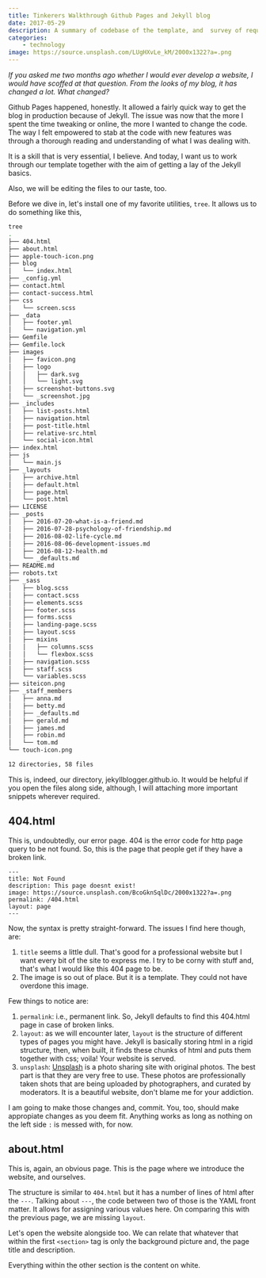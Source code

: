 ```yaml
---
title: Tinkerers Walkthrough Github Pages and Jekyll blog
date: 2017-05-29
description: A summary of codebase of the template, and  survey of required tasks
categories:
    - technology
image: https://source.unsplash.com/LUgHXvLe_kM/2000x1322?a=.png
---
```

_If you asked me two months ago whether I would ever develop a website, I would have scoffed at that question. From the looks of my blog, it has changed a lot. What changed?_

Github Pages happened, honestly. It allowed a fairly quick way to get the blog in production because of Jekyll. The issue was now that the more I spent the time tweaking or online, the more I wanted to change the code. The way I felt empowered to stab at the code with new features was through a thorough reading and understanding of what I was dealing with.

It is a skill that is very essential, I believe. And today, I want us to work through our template together with the aim of getting a lay of the Jekyll basics. 

Also, we will be editing the files to our taste, too.

Before we dive in, let's install one of my favorite utilities, `tree`. It allows us to do something like this,
```bash
tree
.
├── 404.html
├── about.html
├── apple-touch-icon.png
├── blog
│   └── index.html
├── _config.yml
├── contact.html
├── contact-success.html
├── css
│   └── screen.scss
├── _data
│   ├── footer.yml
│   └── navigation.yml
├── Gemfile
├── Gemfile.lock
├── images
│   ├── favicon.png
│   ├── logo
│   │   ├── dark.svg
│   │   └── light.svg
│   ├── screenshot-buttons.svg
│   └── _screenshot.jpg
├── _includes
│   ├── list-posts.html
│   ├── navigation.html
│   ├── post-title.html
│   ├── relative-src.html
│   └── social-icon.html
├── index.html
├── js
│   └── main.js
├── _layouts
│   ├── archive.html
│   ├── default.html
│   ├── page.html
│   └── post.html
├── LICENSE
├── _posts
│   ├── 2016-07-20-what-is-a-friend.md
│   ├── 2016-07-28-psychology-of-friendship.md
│   ├── 2016-08-02-life-cycle.md
│   ├── 2016-08-06-development-issues.md
│   ├── 2016-08-12-health.md
│   └── _defaults.md
├── README.md
├── robots.txt
├── _sass
│   ├── blog.scss
│   ├── contact.scss
│   ├── elements.scss
│   ├── footer.scss
│   ├── forms.scss
│   ├── landing-page.scss
│   ├── layout.scss
│   ├── mixins
│   │   ├── columns.scss
│   │   └── flexbox.scss
│   ├── navigation.scss
│   ├── staff.scss
│   └── variables.scss
├── siteicon.png
├── _staff_members
│   ├── anna.md
│   ├── betty.md
│   ├── _defaults.md
│   ├── gerald.md
│   ├── james.md
│   ├── robin.md
│   └── tom.md
└── touch-icon.png

12 directories, 58 files
```

This is, indeed, our directory, jekyllblogger.github.io. It would be helpful if you open the files along side, although, I will attaching more important snippets wherever required.

## 404.html
This is, undoubtedly, our error page. 404 is the error code for http page query to be not found. So, this is the page that people get if they have a broken link.
```
---
title: Not Found
description: This page doesnt exist!
image: https://source.unsplash.com/BcoGknSqlDc/2000x1322?a=.png
permalink: /404.html
layout: page
---
```

Now, the syntax is pretty straight-forward. The issues I find here though, are:
1. `title` seems a little dull. That's good for a professional website but I want every bit of the site to express me. I try to be corny with stuff and, that's what I would like this 404 page to be.
2. The image is so out of place. But it is a template. They could not have overdone this image.

Few things to notice are:
1. `permalink`: i.e., permanent link. So, Jekyll defaults to find this 404.html page in case of broken links.
2. `layout`: as we will encounter later, `layout` is the structure of different types of pages you might have. Jekyll is basically storing html in a rigid structure, then, when built, it finds these chunks of html and puts them together with css; voila! Your website is served.
3. `unsplash`: [Unsplash](https://unsplash.com) is a photo sharing site with original photos. The best part is that they are very free to use. These photos are professionally taken shots that are being uploaded by photographers, and curated by moderators. It is a beautiful website, don't blame me for your addiction.

I am going to make those changes and, commit. You, too, should make appropiate changes as you deem fit. Anything works as long as nothing on the left side `:` is messed with, for now.

## about.html
This is, again, an obvious page. This is the page where we introduce the website, and ourselves.

The structure is similar to `404.html` but it has a number of lines of html after the `---`.
Talking about `---`, the code between two of those is the YAML front matter. It allows for assigning various values here. 
On comparing this with the previous page, we are missing `layout`.

Let's open the website alongside too. We can relate that whatever that within the first `<section>` tag is only the background picture and, the page title and description.

Everything within the other section is the content on white.

